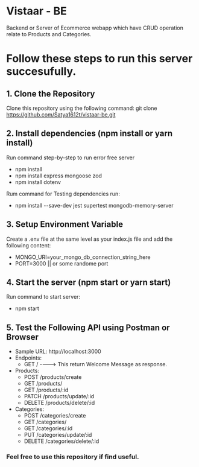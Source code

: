 # Vistaar - BE
Backend or Server of Ecommerce webapp which have CRUD operation relate to Products and Categories.

# Follow these steps to run this server succesufully.

## 1. Clone the Repository
Clone this repository using the following command: git clone https://github.com/Satya1612t/vistaar-be.git

## 2. Install dependencies (npm install or yarn install)
Run command step-by-step to run error free server
  - npm install
  - npm install express mongoose zod
  - npm install dotenv

Rum command for Testing dependencies run:
  - npm install --save-dev jest supertest mongodb-memory-server

## 3. Setup Environment Variable
Create a .env file at the same level as your index.js file and add the following content:
  - MONGO_URI=your_mongo_db_connection_string_here
  - PORT=3000 || or some randome port

## 4. Start the server (npm start or yarn start)
Run command to start server:
  - npm start

## 5. Test the Following API using Postman or Browser
  - Sample URL: http://localhost:3000
  - Endpoints:
      - GET / ----> This return Welcome Message as response.
  - Products:
      - POST /products/create
      - GET /products/
      - GET /products/:id
      - PATCH /products/update/:id
      - DELETE /products/delete/:id
  - Categories:
      - POST /categories/create
      - GET /categories/
      - GET /categories/:id
      - PUT /categories/update/:id
      - DELETE /categories/delete/:id

### Feel free to use this repository if find useful.
